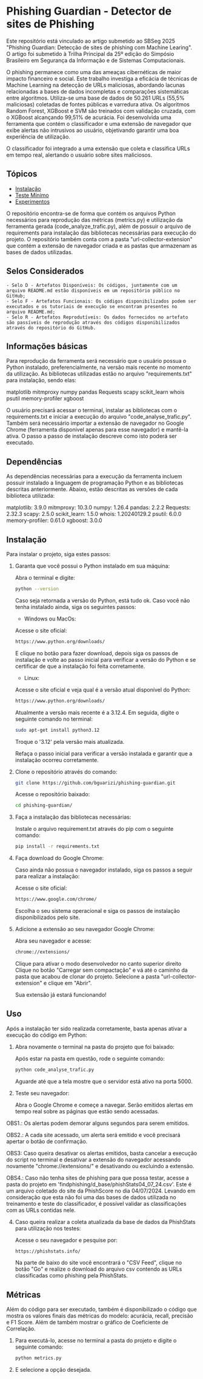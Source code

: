 # Phishing Guardian - Detector de sites de Phishing

Este repositório está vinculado ao artigo submetido ao SBSeg 2025 "Phishing Guardian: Detecção de sites de phishing com Machine Learing". O artigo foi submetido à Trilha Principal da 25º edição do Simpósio Brasileiro em Segurança da Informação e de Sistemas Computacionais.

O phishing permanece como uma das ameaças cibernéticas de maior impacto financeiro e social. Este trabalho investiga a eficácia de técnicas de Machine Learning na detecção de URLs maliciosas, abordando lacunas relacionadas a bases de dados incompletas e comparações sistemáticas entre algoritmos. Utiliza-se uma base de dados de 50.261 URLs (55,5\% maliciosas) coletadas de fontes públicas e varredura ativa. Os algoritmos Random Forest, XGBoost e SVM são treinados com validação cruzada, com o XGBoost alcançando 99,51\% de acurácia. Foi desenvolvida uma ferramenta que contém o classificador e uma extensão de navegador que exibe alertas não intrusivos ao usuário, objetivando garantir uma boa experiência de utilização.

O classificador foi integrado a uma extensão que coleta e classifica URLs em tempo real, alertando o usuário sobre sites maliciosos.

## Tópicos

- [Instalação](#instalação)
- [Teste Mínimo](#uso)
- [Experimentos](#metricas)

O repositório encontra-se de forma que contém os arquivos Python necessários para reprodução das métricas (metrics.py) e utilização da ferramenta gerada (code_analyze_trafic.py), além de possuir o arquivo de requirements para instalação das bibliotecas necessárias para execução do projeto. O repositório também conta com a pasta "url-collector-extension" que contém a extensão de navegador criada e as pastas que armazenam as bases de dados utilizadas.

## Selos Considerados

    - Selo D - Artefatos Disponíveis: Os códigos, juntamente com um arquivo README.md estão disponíveis em um repositório público no GitHub;
    - Selo F - Artefatos Funcionais: Os códigos disponibilizados podem ser executados e os tutoriais de execução se encontram presentes no arquivo README.md;
    - Selo R - Artefatos Reprodutíveis: Os dados fornecidos no artefato são passíveis de reprodução através dos códigos disponibilizados através do repositório do GitHub.

## Informações básicas

Para reprodução da ferramenta será necessário que o usuário possua o Python instalado, preferencialmente, na versão mais recente no momento da utilização. As bibliotecas utilizadas estão no arquivo "requirements.txt" para instalação, sendo elas:

matplotlib
mitmproxy
numpy
pandas
Requests
scapy
scikit_learn
whois
psutil
memory-profiler
xgboost

O usuário precisará acessar o terminal, instalar as bibliotecas com o requirements.txt e iniciar a execução do arquivo "code_analyse_trafic.py". Também será necessário importar a extensão de navegador no Google Chrome (ferramenta disponivel apenas para esse navegador) e mantê-la ativa. O passo a passo de instalação descreve como isto poderá ser executado.

## Dependências

As dependências necessárias para a execução da ferramenta incluem possuir instalado a linguagem de programação Python e as bibliotecas descritas anteriormente. Abaixo, estão descritas as versões de cada biblioteca utilizada:

matplotlib: 3.9.0
mitmproxy: 10.3.0
numpy: 1.26.4
pandas: 2.2.2
Requests: 2.32.3
scapy: 2.5.0
scikit_learn: 1.5.0
whois: 1.20240129.2
psutil: 6.0.0
memory-profiler: 0.61.0
xgboost: 3.0.0

## Instalação

Para instalar o projeto, siga estes passos:

1. Garanta que você possui o Python instalado em sua máquina:

    Abra o terminal e digite: 

    ```bash
    python --version
    ```

    Caso seja retornada a versão do Python, está tudo ok. Caso você não tenha instalado ainda, siga os seguintes passos:

    - Windows ou MacOs:

    Acesse o site oficial:

    ```bash
    https://www.python.org/downloads/
    ```
    E clique no botão para fazer download, depois siga os passos de instalação e volte ao passo inicial para verificar a versão do Python e se certificar de que a instalação foi feita corretamente.

    - Linux:

    Acesse o site oficial e veja qual é a versão atual disponível do Python:

    ```bash
    https://www.python.org/downloads/
    ```

    Atualmente a versão mais recente é a 3.12.4.
    Em seguida, digite o seguinte comando no terminal:

    ```bash
    sudo apt-get install python3.12
    ```

    Troque o '3.12' pela versão mais atualizada.

    Refaça o passo inicial para verificar a versão instalada e garantir que a instalação ocorreu corretamente.

2. Clone o repositório através do comando:

    ```bash
    git clone https://github.com/bguarizi/phishing-guardian.git
    ```

    Acesse o repositório baixado:

    ```bash
    cd phishing-guardian/
    ```

3. Faça a instalação das bibliotecas necessárias:

   Instale o arquivo requirement.txt através do pip com o seguinte comando:

    ```bash
    pip install -r requirements.txt
    ```

4. Faça download do Google Chrome:

    Caso ainda não possua o navegador instalado, siga os passos a seguir para realizar a instalação:

    Acesse o site oficial:

    ```bash
    https://www.google.com/chrome/
    ```

    Escolha o seu sistema operacional e siga os passos de instalação disponibilizados pelo site.

5. Adicione a extensão ao seu navegador Google Chrome:

    Abra seu navegador e acesse:

    ```bash
    chrome://extensions/
    ```

    Clique para ativar o modo desenvolvedor no canto superior direito
    Clique no botão "Carregar sem compactação" e vá até o caminho da pasta que acabou de clonar do projeto.
    Selecione a pasta "url-collector-extension" e clique em "Abrir".

    Sua extensão já estará funcionando!


## Uso

Após a instalação ter sido realizada corretamente, basta apenas ativar a execução do código em Python:

1. Abra novamente o terminal na pasta do projeto que foi baixado:

    Após estar na pasta em questão, rode o seguinte comando:

    ```bash
    python code_analyse_trafic.py
    ```

    Aguarde até que a tela mostre que o servidor está ativo na porta 5000.

3. Teste seu navegador:

    Abra o Google Chrome e começe a navegar. 
    Serão emitidos alertas em tempo real sobre as páginas que estão sendo acessadas.

OBS1.: Os alertas podem demorar alguns segundos para serem emitidos.

OBS2.: A cada site acessado, um alerta será emitido e você precisará apertar o botão de confirmação.

OBS3: Caso queira desativar os alertas emitidos, basta cancelar a execução do script no terminal e desativar a extensão do navegador acessando novamente "chrome://extensions/" e desativando ou excluindo a extensão.

OBS4.: Caso não tenha sites de phishing para que possa testar, acesse a pasta do projeto em 'findphishing/d_base/phishStats04_07_24.csv'. Este é um arquivo coletado do site da PhishScore no dia 04/07/2024. Levando em consideração que esta não foi uma das bases de dados utilizada no treinamento e teste do classificador, é possível validar as classificações com as URLs contidas nele.

4. Caso queira realizar a coleta atualizada da base de dados da PhishStats para utilização nos testes:

    Acesse o seu navegador e pesquise por:

    ```bash
    https://phishstats.info/
    ```

    Na parte de baixo do site você encontrará o "CSV Feed", clique no botão "Go" e realize o download do arquivo csv contendo as URLs classificadas como phishing pela PhishStats.


## Métricas

Além do código para ser executado, também é disponibilizado o código que mostra os valores finais das métricas do modelo: acurácia, recall, precisão e F1 Score. Além de também mostrar o gráfico de Coeficiente de Correlação.

1. Para executá-lo, acesse no terminal a pasta do projeto e digite o seguinte comando:

    ```bash
    python metrics.py
    ```

2. E selecione a opção desejada.

